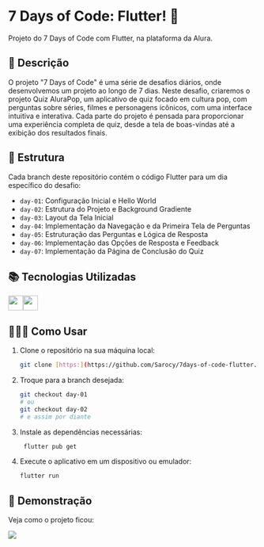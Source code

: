 # 7 Days of Code: Flutter! 📲
Projeto do 7 Days of Code com Flutter, na plataforma da Alura.

## 📜 Descrição

O projeto "7 Days of Code" é uma série de desafios diários, onde desenvolvemos um projeto ao longo de 7 dias. Neste desafio, criaremos o projeto Quiz AluraPop, um aplicativo de quiz focado em cultura pop, com perguntas sobre séries, filmes e personagens icônicos, com uma interface intuitiva e interativa. Cada parte do projeto é pensada para proporcionar uma experiência completa de quiz, desde a tela de boas-vindas até a exibição dos resultados finais.

## 📆 Estrutura

Cada branch deste repositório contém o código Flutter para um dia específico do desafio:

- `day-01`: Configuração Inicial e Hello World
- `day-02`: Estrutura do Projeto e Background Gradiente
- `day-03`: Layout da Tela Inicial
- `day-04`: Implementação da Navegação e da Primeira Tela de Perguntas
- `day-05`: Estruturação das Perguntas e Lógica de Resposta
- `day-06`: Implementação das Opções de Resposta e Feedback
- `day-07`: Implementação da Página de Conclusão do Quiz

## 📚 Tecnologias Utilizadas

<img height="30" src="https://img.shields.io/badge/Flutter-02569B?style=for-the-badge&logo=flutter&logoColor=white"><img height="30" src="https://img.shields.io/badge/Dart-0175C2?style=for-the-badge&logo=dart&logoColor=white">


## 🤷🏿‍♀️ Como Usar

1. Clone o repositório na sua máquina local:
    ```sh
    git clone [https:](https://github.com/Sarocy/7days-of-code-flutter.git)
    ```

2. Troque para a branch desejada:
    ```sh
    git checkout day-01
    # ou
    git checkout day-02
    # e assim por diante
    ```

3. Instale as dependências necessárias:
   ```sh
    flutter pub get
    ```
4. Execute o aplicativo em um dispositivo ou emulador:
    ```sh
    flutter run
    ```

## 🎥 Demonstração

Veja como o projeto ficou:

![](https://i.giphy.com/media/v1.Y2lkPTc5MGI3NjExYzJrNmxmdWVvc2J1c3dzbjJ1NWw3Yzc5N3dpMmx4OW10YnBvdW9seCZlcD12MV9pbnRlcm5hbF9naWZfYnlfaWQmY3Q9Zw/pC2X0lsIs7jbWdlOQ6/giphy.gif)


